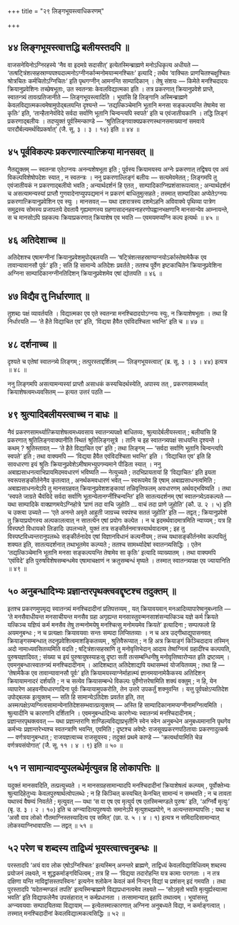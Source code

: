 +++
title = "२९ लिङ्गभूयस्त्वाधिकरणम्"

+++

## ४४ लिङ्गभूयस्त्वात्तद्धि बलीयस्तदपि ॥

वाजसनेयिनोऽग्निरहस्ये ‘नैव वा इदमग्रे सदासीत्’ इत्येतस्मिन्ब्राह्मणे मनोऽधिकृत्य अधीयते — ‘तत्षट्‍त्रिंशत्सहस्राण्यपश्यदात्मनोऽग्नीनर्कान्मनोमयान्मनश्चितः’ इत्यादि ; तथैव ‘वाक्चितः प्राणचितश्चक्षुश्चितः श्रोत्रचितः कर्मचितोऽग्निचितः’ इति पृथगग्नीन् आमनन्ति साम्पादिकान् । तेषु संशयः — किमेते मनश्चिदादयः क्रियानुप्रवेशिनः तच्छेषभूताः, उत स्वतन्त्राः केवलविद्यात्मका इति । तत्र प्रकरणात् क्रियानुप्रवेशे प्राप्ते, स्वातन्त्र्यं तावत्प्रतिजानीते — लिङ्गभूयस्त्वादिति । भूयांसि हि लिङ्गानि अस्मिन्ब्राह्मणे केवलविद्यात्मकत्वमेषामुपोद्बलयन्ति दृश्यन्ते — ‘तद्यत्किञ्चेमानि भूतानि मनसा सङ्कल्पयन्ति तेषामेव सा कृतिः’ इति, ‘तान्हैतानेवंविदे सर्वदा सर्वाणि भूतानि चिन्वन्त्यपि स्वपते’ इति च एवंजातीयकानि । तद्धि लिङ्गं प्रकरणाद्बलीयः । तदप्युक्तं पूर्वस्मिन्काण्डे — ‘श्रुतिलिङ्गवाक्यप्रकरणस्थानसमाख्यानां समवाये पारदौर्बल्यमर्थविप्रकर्षात्’ (जै. सू. ३ । ३ । १४) इति ॥ ४४ ॥

## ४५ पूर्वविकल्पः प्रकरणात्स्यात्क्रिया मानसवत् ॥

नैतद्युक्तम् — स्वतन्त्रा एतेऽग्नयः अनन्यशेषभूता इति ; पूर्वस्य क्रियामयस्य अग्नेः प्रकरणात् तद्विषय एव अयं विकल्पविशेषोपदेशः स्यात् , न स्वतन्त्रः । ननु प्रकरणाल्लिङ्गं बलीयः — सत्यमेवमेतत् ; लिङ्गमपि तु एवंजातीयकं न प्रकरणाद्बलीयो भवति ; अन्यार्थदर्शनं हि एतत् , साम्पादिकाग्निप्रशंसारूपत्वात् ; अन्यार्थदर्शनं च असत्यामन्यस्यां प्राप्तौ गुणवादेनाप्युपपद्यमानं न प्रकरणं बाधितुमुत्सहते ; तस्मात् साम्पादिका अप्येतेऽग्नयः प्रकरणात्क्रियानुप्रवेशिन एव स्युः । मानसवत् — यथा दशरात्रस्य दशमेऽहनि अविवाक्ये पृथिव्या पात्रेण समुद्रस्य सोमस्य प्रजापतये देवतायै गृह्यमाणस्य ग्रहणासादनहवनाहरणोपह्वानभक्षणानि मानसान्येव आम्नायन्ते, स च मानसोऽपि ग्रहकल्पः क्रियाप्रकरणात् क्रियाशेष एव भवति — एवमयमप्यग्नि कल्प इत्यर्थः ॥ ४५ ॥

## ४६ अतिदेशाच्च ॥

अतिदेशश्च एषामग्नीनां क्रियानुप्रवेशमुपोद्बलयति — ‘षट्‍त्रिंशत्सहस्राण्यग्नयोऽर्कास्तेषामेकैक एव तावान्यावानसौ पूर्वः’ इति ; सति हि सामान्ये अतिदेशः प्रवर्तते ; ततश्च पूर्वेण इष्टकाचितेन क्रियानुप्रवेशिना अग्निना साम्पादिकानग्नीनतिदिशन् क्रियानुप्रवेशमेव एषां द्योतयति ॥ ४६ ॥

## ४७ विद्यैव तु निर्धारणात् ॥

तुशब्दः पक्षं व्यावर्तयति । विद्यात्मका एव एते स्वतन्त्रा मनश्चिदादयोऽग्नयः स्युः, न क्रियाशेषभूताः । तथा हि निर्धारयति — ‘ते हैते विद्याचित एव’ इति, ‘विद्यया हैवैत एवंविदश्चिता भवन्ति’ इति च ॥ ४७ ॥

## ४८ दर्शनाच्च ॥

दृश्यते च एतेषां स्वातन्त्र्ये लिङ्गम् ; तत्पुरस्ताद्दर्शितम् — ‘लिङ्गभूयस्त्वात्’ (ब्र. सू. ३ । ३ । ४४) इत्यत्र ॥ ४८ ॥

ननु लिङ्गमपि असत्यामन्यस्यां प्राप्तौ असाधकं कस्यचिदर्थस्येति, अपास्य तत् , प्रकरणसामर्थ्यात् क्रियाशेषत्वमध्यवसितम् — इत्यत उत्तरं पठति —

## ४९ श्रुत्यादिबलीयस्त्वाच्च न बाधः ॥

नैवं प्रकरणसामर्थ्यात्क्रियाशेषत्वमध्यवसाय स्वातन्त्र्यपक्षो बाधितव्यः, श्रुत्यादेर्बलीयस्त्वात् ; बलीयांसि हि प्रकरणात् श्रुतिलिङ्गवाक्यानीति स्थितं श्रुतिलिङ्गसूत्रे । तानि च इह स्वातन्त्र्यपक्षं साधयन्ति दृश्यन्ते । कथम् ? श्रुतिस्तावत् — ‘ते हैते विद्याचित एव’ इति ; तथा लिङ्गम् — ‘सर्वदा सर्वाणि भूतानि चिन्वन्त्यपि स्वपते’ इति ; तथा वाक्यमपि — ‘विद्यया हैवैत एवंविदश्चिता भवन्ति’ इति । ‘विद्याचित एव’ इति हि सावधारणा इयं श्रुतिः क्रियानुप्रवेशेऽमीषामभ्युपगम्यमाने पीडिता स्यात् । ननु अबाह्यसाधनत्वाभिप्रायमिदमवधारणं भविष्यति — नेत्युच्यते ; तदभिप्रायतायां हि ‘विद्याचितः’ इति इयता स्वरूपसङ्कीर्तनेनैव कृतत्वात् , अनर्थकमवधारणं भवेत् — स्वरूपमेव हि एषाम् अबाह्यसाधनत्वमिति ; अबाह्यसाधनत्वेऽपि तु मानसग्रहवत् क्रियानुप्रवेशशङ्कायां तन्निवृत्तिफलम् अवधारणम् अर्थवद्भविष्यति । तथा ‘स्वपते जाग्रते चैवंविदे सर्वदा सर्वाणि भूतान्येतानग्नींश्चिन्वन्ति’ इति सातत्यदर्शनम् एषां स्वातन्त्र्येऽवकल्पते — यथा साम्पादिके वाक्प्राणमयेऽग्निहोत्रे ‘प्राणं तदा वाचि जुहोति … वाचं तदा प्राणे जुहोति’ (कौ. उ. २ । ५) इति च उक्त्वा उच्यते — ‘एते अनन्ते अमृते आहुती जाग्रच्च स्वपंश्च सततं जुहोति’ इति — तद्वत् ; क्रियानुप्रवेशे तु क्रियाप्रयोगस्य अल्पकालत्वात् न सातत्येन एषां प्रयोगः कल्पेत । न च इदमर्थवादमात्रमिति न्याय्यम् ; यत्र हि विस्पष्टो विधायको लिङादिः उपलभ्यते, युक्तं तत्र सङ्कीर्तनमात्रस्यार्थवादत्वम् ; इह तु विस्पष्टविध्यन्तरानुपलब्धेः सङ्कीर्तनादेव एषां विज्ञानविधानं कल्पनीयम् ; तच्च यथासङ्कीर्तनमेव कल्पयितुं शक्यत इति, सातत्यदर्शनात् तथाभूतमेव कल्प्यते ; ततश्च सामर्थ्यादेषां स्वातन्त्र्यसिद्धिः । एतेन ‘तद्यत्किञ्चेमानि भूतानि मनसा सङ्कल्पयन्ति तेषामेव सा कृतिः’ इत्यादि व्याख्यातम् । तथा वाक्यमपि ‘एवंविदे’ इति पुरुषविशेषसम्बन्धमेव एषामाचक्षाणं न क्रतुसम्बन्धं मृष्यते । तस्मात् स्वातन्त्र्यपक्ष एव ज्यायानिति ॥ ४९ ॥

## ५० अनुबन्धादिभ्यः प्रज्ञान्तरपृथक्त्ववद्दृष्टश्च तदुक्तम् ॥

इतश्च प्रकरणमुपमृद्य स्वातन्त्र्यं मनश्चिदादीनां प्रतिपत्तव्यम् , यत् क्रियावयवान् मनआदिव्यापारेष्वनुबध्नाति — ‘ते मनसैवाधीयन्त मनसाचीयन्त मनसैव ग्रहा अगृह्यन्त मनसास्तुवन्मनसाशंसन्यत्किञ्च यज्ञे कर्म क्रियते यत्किञ्च यज्ञियं कर्म मनसैव तेषु तन्मनोमयेषु मनश्चित्सु मनोमयमेव क्रियते’ इत्यादिना ; सम्पत्फलो हि अयमनुबन्धः ; न च प्रत्यक्षाः क्रियावयवाः सन्तः सम्पदा लिप्सितव्याः । न च अत्र उद्गीथाद्युपासनवत् क्रियाङ्गसम्बन्धात् तदनुप्रवेशित्वमाशङ्कितव्यम् , श्रुतिवैरूप्यात् ; न हि अत्र क्रियाङ्गं किञ्चिदादाय तस्मिन् अदो नामाध्यवसितव्यमिति वदति ; षट्‍त्रिंशत्सहस्राणि तु मनोवृत्तिभेदान् आदाय तेष्वग्नित्वं ग्रहादींश्च कल्पयति, पुरुषयज्ञादिवत् ; संख्या च इयं पुरुषायुषस्याहःसु दृष्टा सती तत्सम्बन्धिनीषु मनोवृत्तिष्वारोप्यत इति द्रष्टव्यम् । एवमनुबन्धात्स्वातन्त्र्यं मनश्चिदादीनाम् । आदिशब्दात् अतिदेशाद्यपि यथासम्भवं योजयितव्यम् ; तथा हि — ‘तेषामेकैक एव तावान्यावानसौ पूर्वः’ इति क्रियामयस्याग्नेर्माहात्म्यं ज्ञानमयानामेकैकस्य अतिदिशन् क्रियायामनादरं दर्शयति ; न च सत्येव क्रियासम्बन्धे विकल्पः पूर्वेणोत्तरेषामिति शक्यं वक्तुम् ; न हि, येन व्यापारेण आहवनीयधारणादिना पूर्वः क्रियायामुपकरोति, तेन उत्तरे उपकर्तुं शक्नुवन्ति । यत्तु पूर्वपक्षेऽप्यतिदेश उपोद्बलक इत्युक्तम् — सति हि सामान्येऽतिदेशः प्रवर्तत इति, तत् अस्मत्पक्षेऽप्यग्नित्वसामान्येनातिदेशसम्भवात्प्रत्युक्तम् — अस्ति हि साम्पादिकानामप्यग्नीनामग्नित्वमिति । श्रुत्यादीनि च कारणानि दर्शितानि । एवमनुबन्धादिभ्यः कारणेभ्यः स्वातन्त्र्यं मनश्चिदादीनाम् ; प्रज्ञान्तरपृथक्त्ववत् — यथा प्रज्ञान्तराणि शाण्डिल्यविद्याप्रभृतीनि स्वेन स्वेन अनुबन्धेन अनुबध्यमानानि पृथगेव कर्मभ्यः प्रज्ञान्तरेभ्यश्च स्वतन्त्राणि भवन्ति, एवमिति ; दृष्टश्च अवेष्टेः राजसूयप्रकरणपठितायाः प्रकरणादुत्कर्षः — वर्णत्रयानुबन्धात् ; राजयज्ञत्वाच्च राजसूयस्य ; तदुक्तं प्रथमे काण्डे — ‘क्रत्वर्थायामिति चेन्न वर्णत्रयसंयोगात्’ (जै. सू. ११ । ४ । ९) इति ॥ ५० ॥

## ५१ न सामान्यादप्युपलब्धेर्मृत्युवन्न हि लोकापत्तिः ॥

यदुक्तं मानसवदिति, तत्प्रत्युच्यते । न मानसग्रहसामान्यादपि मनश्चिदादीनां क्रियाशेषत्वं कल्प्यम् , पूर्वोक्तेभ्यः श्रुत्यादिहेतुभ्यः केवलपुरुषार्थत्वोपलब्धेः ; न हि किञ्चित् कस्यचित् केनचित् सामान्यं न सम्भवति ; न च तावता यथास्वं वैषम्यं निवर्तते ; मृत्युवत् — यथा ‘स वा एष एव मृत्युर्य एष एतस्मिन्मण्डले पुरुषः’ इति, ‘अग्निर्वै मृत्युः’ (बृ. उ. ३ । २ । १०) इति च अग्न्यादित्यपुरुषयोः समानेऽपि मृत्युशब्दप्रयोगे, न अत्यन्तसाम्यापत्तिः ; यथा च ‘असौ वाव लोको गौतमाग्निस्तस्यादित्य एव समित्’ (छा. उ. ५ । ४ । १) इत्यत्र न समिदादिसामान्यात् लोकस्याग्निभावापत्तिः — तद्वत् ॥ ५१ ॥

## ५२ परेण च शब्दस्य ताद्विध्यं भूयस्त्वात्त्वनुबन्धः ॥

परस्तादपि ‘अयं वाव लोक एषोऽग्निश्चितः’ इत्यस्मिन् अनन्तरे ब्राह्मणे, ताद्विध्यं केवलविद्याविधित्वम् शब्दस्य प्रयोजनं लक्ष्यते, न शुद्धकर्माङ्गविधित्वम् ; तत्र हि — ‘विद्यया तदारोहन्ति यत्र कामाः परागताः । न तत्र दक्षिणा यन्ति नाविद्वांसस्तपस्विनः’ इत्यनेन श्लोकेन केवलं कर्म निन्दन् विद्यां च प्रशंसन् इदं गमयति । तथा पुरस्तादपि ‘यदेतन्मण्डलं तपति’ इत्यस्मिन्ब्राह्मणे विद्याप्रधानत्वमेव लक्ष्यते — ‘सोऽमृतो भवति मृत्युर्ह्यस्यात्मा भवति’ इति विद्याफलेनैव उपसंहारात् न कर्मप्रधानता । तत्सामान्यात् इहापि तथात्वम् । भूयांसस्तु अग्न्यवयवाः सम्पादयितव्या विद्यायाम् — इत्येतस्मात्कारणात् अग्निना अनुबध्यते विद्या, न कर्माङ्गत्वात् । तस्मात् मनश्चिदादीनां केवलविद्यात्मकत्वसिद्धिः ॥ ५२ ॥
